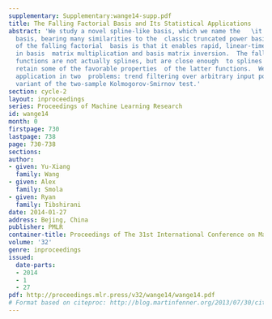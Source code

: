 ```yaml
---
supplementary: Supplementary:wange14-supp.pdf
title: The Falling Factorial Basis and Its Statistical Applications
abstract: 'We study a novel spline-like basis, which we name the   \it falling factorial
  basis, bearing many similarities to the  classic truncated power basis.  The advantage
  of the falling factorial  basis is that it enables rapid, linear-time computations
  in basis  matrix multiplication and basis matrix inversion.  The falling  factorial
  functions are not actually splines, but are close enough  to splines that they provably
  retain some of the favorable properties  of the latter functions.  We examine their
  application in two  problems: trend filtering over arbitrary input points, and a  higher-order
  variant of the two-sample Kolmogorov-Smirnov test.'
section: cycle-2
layout: inproceedings
series: Proceedings of Machine Learning Research
id: wange14
month: 0
firstpage: 730
lastpage: 738
page: 730-738
sections: 
author:
- given: Yu-Xiang
  family: Wang
- given: Alex
  family: Smola
- given: Ryan
  family: Tibshirani
date: 2014-01-27
address: Bejing, China
publisher: PMLR
container-title: Proceedings of The 31st International Conference on Machine Learning
volume: '32'
genre: inproceedings
issued:
  date-parts:
  - 2014
  - 1
  - 27
pdf: http://proceedings.mlr.press/v32/wange14/wange14.pdf
# Format based on citeproc: http://blog.martinfenner.org/2013/07/30/citeproc-yaml-for-bibliographies/
---
```

